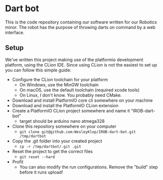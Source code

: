 # Dart bot

This is the code repository containing our software written for our Robotics minor.
The robot has the purpose of throwing darts on command by a web interface.

## Setup

We've written this project making use of the platformio development platform, using the CLion IDE.
Since using CLion is not the easiest to set up you can follow this simple guide:

- Configure the CLion toolchain for your platform
  - On Windows, use the MinGW toolchain
  - On macOS, use the default toolchain (required xcode tools)
  - On Linux, I don't know. You probably need CMake.
- Download and install PlatformIO core cli somewhere on your machine
- Download and install the PlatformIO CLion extension
- Create a PlatformIO CLion project somewhere and name it "IROB-dart-bot"
  - target should be arduino nano atmega328
- Clone this repository somewhere on your computer
  - `git clone git@github.com:WesleyKlop/IROB-dart-bot.git /tmp/dartbot`
- Copy the .git folder into your created project
  - `cp -r /tmp/dartbot/.git .git`
- Reset the project to get the correct files
  - `git reset --hard`
- Profit
  - You can also modify the run configurations. Remove the "build" step before it runs upload!
